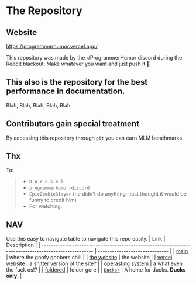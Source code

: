 # The Repository

## Website
https://programmerhumor.vercel.app/

This repository was made by the r/ProgrammerHumor discord during the Reddit blackout. Make whatever you want and just push it 🚀

## This also is the repository for the best performance in documentation.
Blah, Blah, Blah, Blah, Blah

## Contributors gain special treatment
By accessing this repository through `git` you can earn MLM benchmarks.

## Thx
To:
> - `D-u-c-k-s-e-l`
> - `programmerhumor-discord`
> - `EpicZombieSlayer` (he didn't do anything i just thought it would be funny to credit him)
> - For watching.

## NAV
Use this easy to navigate table to navigate this repo easily.
| Link                                                                                                 | Description                    |
| ---------------------------------------------------------------------------------------------------- | ------------------------------ |
| [main](https://github.com/programmerhumor-discord/the-repository/tree/main)                          | where the goofy goobers chill  |
| [the website](https://github.com/programmerhumor-discord/the-repository/tree/website)                | the website                    |
| [vercel website](https://github.com/programmerhumor-discord/the-repository/tree/vercel-site)         | a shitter version of the site? |
| [operasting system](https://github.com/programmerhumor-discord/the-repository/tree/operating-system) | a what even the fuck os!?      |
| [foldered](https://github.com/programmerhumor-discord/the-repository/tree/foldered)                  | folder gore                    |
| [`Ducks/`](https://github.com/programmerhumor-discord/the-repository/tree/main/Ducks)                | A home for ducks. **Ducks only**. |
